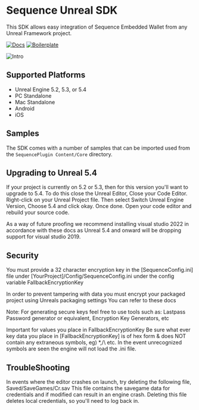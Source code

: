 # Sequence Unreal SDK

This SDK allows easy integration of Sequence Embedded Wallet from any Unreal Framework project.

[![Docs](https://img.shields.io/badge/Documentation-7334f8)](https://docs.sequence.xyz/sdk/unreal/introduction)
[![Boilerplate](https://img.shields.io/badge/Get%20started%20using%20our%20Boilerplate%20Project-7334f8)](https://github.com/0xsequence/unreal-embedded-wallet-boilerplate)

![Intro](https://docs.sequence.xyz/img/unreal/unreal_intro.gif)

## Supported Platforms

- Unreal Engine 5.2, 5.3, or 5.4
- PC Standalone
- Mac Standalone
- Android
- iOS

## Samples

The SDK comes with a number of samples that can be imported used from the `SequencePlugin Content/Core` directory.

## Upgrading to Unreal 5.4

If your project is currently on 5.2 or 5.3, then for this version you'll want to upgrade to 5.4. To do this close the Unreal Editor, Close your Code Editor. Right-click on your Unreal Project file. Then select Switch Unreal Engine Version, Choose 5.4 and click okay. Once done. Open your code editor and rebuild your source code.

As a way of future proofing we recommend installing visual studio 2022 in accordance with these docs as Unreal 5.4 and onward will be dropping support for visual studio 2019.

## Security

You must provide a 32 character encryption key in the [SequenceConfig.ini] file under [YourProject]/Config/SequenceConfig.ini under the config variable FallbackEncryptionKey

In order to prevent tampering with data you must encrypt your packaged project using Unreals packaging settings You can refer to these docs

Note: For generating secure keys feel free to use tools such as: Lastpass Password generator or equivalent, Encryption Key Generators, etc

Important for values you place in FallbackEncryptionKey
Be sure what ever key data you place in [FallbackEncryptionKey] is of hex form & does NOT contain any extraneous symbols, eg) *,/\ etc. In the event unrecognized symbols are seen the engine will not load the .ini file.

## TroubleShooting

In events where the editor crashes on launch, try deleting the following file, Saved/SaveGames/Cr.sav
This file contains the savegame data for credentials and if modified can result in an engine crash.
Deleting this file deletes local credentials, so you'll need to log back in.
